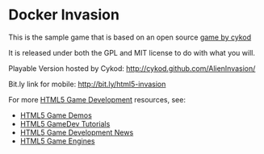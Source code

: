 Docker Invasion
==============
This is the sample game that is based on an open source [game by cykod](https://github.com/cykod/AlienInvasion)

It is released under both the GPL and MIT license to do with what you will.

Playable Version hosted by Cykod:
http://cykod.github.com/AlienInvasion/

Bit.ly link for mobile: 
http://bit.ly/html5-invasion

For more  [HTML5 Game Development](http://www.html5gamedevelopment.org) resources, see:

* [HTML5 Game Demos](http://www.html5gamedevelopment.org/html5-demos)
* [HTML5 GameDev Tutorials](http://www.html5gamedevelopment.org/html5-game-tutorials)
* [HTML5 Game Development News](http://www.html5gamedevelopment.org/html5-news)
* [HTML5 Game Engines](http://www.html5gamedevelopment.org/html5-engines)



